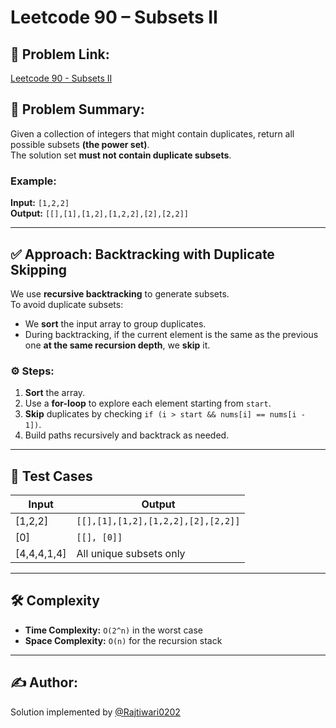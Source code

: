 # Leetcode 90 – Subsets II

## 🔗 Problem Link:
[Leetcode 90 - Subsets II](https://leetcode.com/problems/subsets-ii/)

## 🧠 Problem Summary:
Given a collection of integers that might contain duplicates, return all possible subsets **(the power set)**.  
The solution set **must not contain duplicate subsets**.

### Example:
**Input:** `[1,2,2]`  
**Output:** `[[],[1],[1,2],[1,2,2],[2],[2,2]]`

---

## ✅ Approach: Backtracking with Duplicate Skipping

We use **recursive backtracking** to generate subsets.  
To avoid duplicate subsets:
- We **sort** the input array to group duplicates.
- During backtracking, if the current element is the same as the previous one **at the same recursion depth**, we **skip** it.

### ⚙️ Steps:
1. **Sort** the array.
2. Use a **for-loop** to explore each element starting from `start`.
3. **Skip** duplicates by checking `if (i > start && nums[i] == nums[i - 1])`.
4. Build paths recursively and backtrack as needed.

---

## 🧪 Test Cases

| Input        | Output |
|--------------|--------|
| [1,2,2]      | `[[],[1],[1,2],[1,2,2],[2],[2,2]]` |
| [0]          | `[[], [0]]` |
| [4,4,4,1,4]  | All unique subsets only |

---

## 🛠️ Complexity

- **Time Complexity:** `O(2^n)` in the worst case
- **Space Complexity:** `O(n)` for the recursion stack

---

## ✍️ Author:
Solution implemented by [@Rajtiwari0202](https://github.com/Rajtiwari0202)

